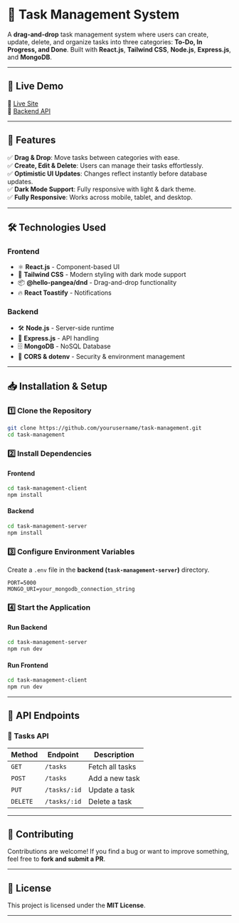# 📝 Task Management System

A **drag-and-drop** task management system where users can create, update, delete, and organize tasks into three categories: **To-Do, In Progress, and Done**. Built with **React.js**, **Tailwind CSS**, **Node.js**, **Express.js**, and **MongoDB**.

---

## 🚀 **Live Demo**

🔗 [Live Site](https://task-management-app-by-alifa.web.app)  
🔗 [Backend API](https://task-management-server-eight-delta.vercel.app)

---

## 📌 **Features**

✅ **Drag & Drop**: Move tasks between categories with ease.  
✅ **Create, Edit & Delete**: Users can manage their tasks effortlessly.  
✅ **Optimistic UI Updates**: Changes reflect instantly before database updates.  
✅ **Dark Mode Support**: Fully responsive with light & dark theme.  
✅ **Fully Responsive**: Works across mobile, tablet, and desktop.

---

## 🛠 **Technologies Used**

### **Frontend**

- ⚛️ **React.js** - Component-based UI
- 🎨 **Tailwind CSS** - Modern styling with dark mode support
- 📦 **@hello-pangea/dnd** - Drag-and-drop functionality
- 🔥 **React Toastify** - Notifications

### **Backend**

- 🛠 **Node.js** - Server-side runtime
- 🚀 **Express.js** - API handling
- 🗄 **MongoDB** - NoSQL Database
- 🔐 **CORS & dotenv** - Security & environment management

---

## 📥 **Installation & Setup**

### **1️⃣ Clone the Repository**

```sh
git clone https://github.com/yourusername/task-management.git
cd task-management
```

### **2️⃣ Install Dependencies**

#### **Frontend**

```sh
cd task-management-client
npm install
```

#### **Backend**

```sh
cd task-management-server
npm install
```

### **3️⃣ Configure Environment Variables**

Create a `.env` file in the **backend (`task-management-server`)** directory.

```env
PORT=5000
MONGO_URI=your_mongodb_connection_string
```

### **4️⃣ Start the Application**

#### **Run Backend**

```sh
cd task-management-server
npm run dev
```

#### **Run Frontend**

```sh
cd task-management-client
npm run dev
```

---

## 🔧 **API Endpoints**

### **📌 Tasks API**

| Method   | Endpoint     | Description     |
| -------- | ------------ | --------------- |
| `GET`    | `/tasks`     | Fetch all tasks |
| `POST`   | `/tasks`     | Add a new task  |
| `PUT`    | `/tasks/:id` | Update a task   |
| `DELETE` | `/tasks/:id` | Delete a task   |

---

## 📌 **Contributing**

Contributions are welcome! If you find a bug or want to improve something, feel free to **fork and submit a PR**.

---

## 📜 **License**

This project is licensed under the **MIT License**.

---

